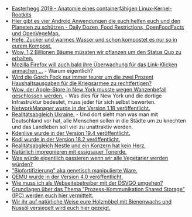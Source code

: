 * [Easterhegg 2019 - Anatomie eines containerfähigen Linux-Kernel-Rootkits](https://cdn.media.ccc.de/events/eh2019/h264-hd/eh19-168-deu-Anatomie_eines_containerfaehigen_Linux-Kernel-Rootkits_hd.mp4)
* [Hier gibt es vier Android Anwendungen die euch helfen euch und den Planeten zu schützen - Daily Dozen, Food Restrictions, OpenFoodFacts und OpenVegeMap.](https://opensource.com/article/19/4/apps-plant-based-diets)
* [Hefe, Zucker und warmes Wasser und schon kompostet es nur so in eurem Kompost.](https://www.smarticular.net/kompostbeschleuniger-selber-machen-fluessig-hefe-zucker/)
* [Wow, 1,2 Billionen Bäume müssten wir pflanzen um den Status Quo zu erhalten.](https://blog.fefe.de/?ts=a243dbbe)
* [Mozilla Firefox will auch bald ihre Überwachung für das Link-Klicken anmachen ...](https://blog.fefe.de/?ts=a243c496) - Warum eigentlich?
* [Wird die Gorch Fock nur immer teurer um die zwei Prozent Haushaltsausgaben für die Kriegsarmee zu rechtfertigen?](https://www.neopresse.com/politik/die-grosse-blamage-der-verteidigungsministerin-das-schiff-geht-unter/)
* [Wow, der Apple-Store in New York musste wegen Wanzenbefall geschlossen werden.](https://blog.fefe.de/?ts=a2437d9b) - Was dies für New York und die dortige Infrastruktur bedeutet, muss jeder für sich selbst bewerten.
* [NetworkManager wurde in der Version 1.18 veröffentlicht.](https://www.phoronix.com/scan.php?page=news_item&px=NetworkManager-1.18-Released)
* [Realitätsabgleich Ukraine.](https://blog.fefe.de/?ts=a2436261) - Und dort sieht man was man mit Deutschland vor hat, alle Menschen sollen in die Städte um zu knechten und das Landleben soll viel zu unattraktiv werden.
* [Kdenlive wurde in der Version 19.4 veröffentlicht.](https://www.pro-linux.de/news/1/26994/kdenlive-1904-fertiggestellt.html)
* [Kodi wurde in der Version 18.2 veröffentlicht.](https://www.phoronix.com/scan.php?page=news_item&px=Kodi-18.2-Released)
* [Realitätsabgleich Nestle und ein Konzern hat kein Herz.](https://www.careelite.de/nestle-kritik-skandale-wie-du-produkte-boykottierst/)
* [Natürlich impregnieren mit essigsauer Tonerde.](https://www.smarticular.net/impraegnieren-essigsaure-tonerde-naturfaserstoff/)
* [Was würde eigentlich passieren wenn wir alle Vegetarier werden würden?](https://netzfrauen.org/2019/04/24/vegetarian/)
* ["Biofortifizierung" aka genetisch manipulierte Ware.](https://netzfrauen.org/2019/04/23/bayer-9/)
* [QEMU wurde in der Version 4.0 veröffentlicht.](https://www.phoronix.com/scan.php?page=news_item&px=QEMU-4.0-Arrives)
* [Wie muss ich als Webseitebetreiber mit der DSVGO umgehen?](https://www.kuketz-blog.de/dsgvo-anleitung-zur-datenauskunft-bzw-loeschung/)
* [Grundlagen über das Thema "Prozess-Kommunikation Shared Storage" (IPC) werden euch hier vermittelt.](https://opensource.com/article/19/4/interprocess-communication-linux-storage)
* [Wir ihr auf natürliche Weise eure Holzmöbel mit Bienenwachs und Nussöl versiegelt wird euch hier gezeigt.](https://www.smarticular.net/moebelwachs-pflegewachs-holzmoebel-antikmoebel-selber-machen/)
